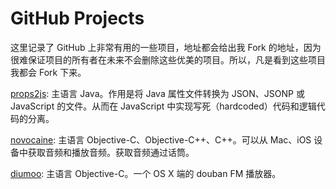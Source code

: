 GitHub Projects
===============

这里记录了 GitHub 上非常有用的一些项目，地址都会给出我 Fork 的地址，因为很难保证项目的所有者在未来不会删除这些优美的项目。所以，凡是看到这些项目我都会 Fork 下来。

[props2js][1]: 主语言 Java。作用是将 Java 属性文件转换为 JSON、JSONP 或 JavaScript 的文件。从而在 JavaScript 中实现写死（hardcoded）代码和逻辑代码的分离。

[novocaine][2]: 主语言 Objective-C、Objective-C++、C++。可以从 Mac、iOS 设备中获取音频和播放音频。获取音频通过话筒。

[diumoo][3]: 主语言 Objective-C。一个 OS X 端的 douban FM 播放器。

[1]: https://github.com/Ju2ender/props2js
[2]: https://github.com/Ju2ender/novocaine
[3]: https://github.com/Ju2ender/diumoo
